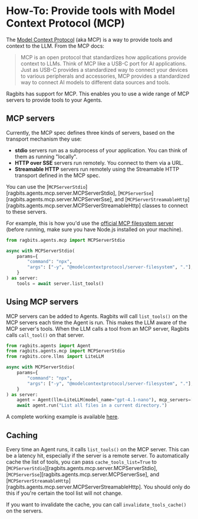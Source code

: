 # How-To: Provide tools with Model Context Protocol (MCP)

The [Model Context Protocol](https://modelcontextprotocol.io/introduction) (aka MCP) is a way to provide tools and context to the LLM. From the MCP docs:

> MCP is an open protocol that standardizes how applications provide context to LLMs. Think of MCP like a USB-C port for AI applications. Just as USB-C provides a standardized way to connect your devices to various peripherals and accessories, MCP provides a standardized way to connect AI models to different data sources and tools.

Ragbits has support for MCP. This enables you to use a wide range of MCP servers to provide tools to your Agents.

## MCP servers

Currently, the MCP spec defines three kinds of servers, based on the transport mechanism they use:

- **stdio** servers run as a subprocess of your application. You can think of them as running "locally".
- **HTTP over SSE** servers run remotely. You connect to them via a URL.
- **Streamable HTTP** servers run remotely using the Streamable HTTP transport defined in the MCP spec.

You can use the [`MCPServerStdio`][ragbits.agents.mcp.server.MCPServerStdio], [`MCPServerSse`][ragbits.agents.mcp.server.MCPServerSse], and [`MCPServerStreamableHttp`][ragbits.agents.mcp.server.MCPServerStreamableHttp] classes to connect to these servers.

For example, this is how you'd use the [official MCP filesystem server](https://www.npmjs.com/package/@modelcontextprotocol/server-filesystem) (before running, make sure you have Node.js installed on your machine).

```python
from ragbits.agents.mcp import MCPServerStdio

async with MCPServerStdio(
    params={
        "command": "npx",
        "args": ["-y", "@modelcontextprotocol/server-filesystem", "."],
    }
) as server:
    tools = await server.list_tools()
```

## Using MCP servers

MCP servers can be added to Agents. Ragbits will call `list_tools()` on the MCP servers each time the Agent is run. This makes the LLM aware of the MCP server's tools. When the LLM calls a tool from an MCP server, Ragbits calls `call_tool()` on that server.

```python
from ragbits.agents import Agent
from ragbits.agents.mcp import MCPServerStdio
from ragbits.core.llms import LiteLLM

async with MCPServerStdio(
    params={
        "command": "npx",
        "args": ["-y", "@modelcontextprotocol/server-filesystem", "."],
    }
) as server:
    agent = Agent(llm=LiteLLM(model_name="gpt-4.1-nano"), mcp_servers=[server])
    await agent.run("List all files in a current directory.")
```

A complete working example is available [here](https://github.com/deepsense-ai/ragbits/blob/main/examples/agents/filesystem_mcp.py).

## Caching

Every time an Agent runs, it calls `list_tools()` on the MCP server. This can be a latency hit, especially if the server is a remote server. To automatically cache the list of tools, you can pass `cache_tools_list=True` to [`MCPServerStdio`][ragbits.agents.mcp.server.MCPServerStdio], [`MCPServerSse`][ragbits.agents.mcp.server.MCPServerSse], and [`MCPServerStreamableHttp`][ragbits.agents.mcp.server.MCPServerStreamableHttp]. You should only do this if you're certain the tool list will not change.

If you want to invalidate the cache, you can call `invalidate_tools_cache()` on the servers.

